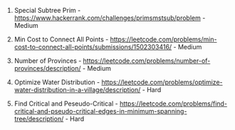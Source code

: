 1. Special Subtree Prim - https://www.hackerrank.com/challenges/primsmstsub/problem - Medium
   
2. Min Cost to Connect All Points - https://leetcode.com/problems/min-cost-to-connect-all-points/submissions/1502303416/ - Medium

3. Number of Provinces - https://leetcode.com/problems/number-of-provinces/description/ - Medium

4. Optimize Water Distribution - https://leetcode.com/problems/optimize-water-distribution-in-a-village/description/ - Hard

5. Find Critical and Peseudo-Critical - https://leetcode.com/problems/find-critical-and-pseudo-critical-edges-in-minimum-spanning-tree/description/ - Hard
